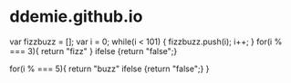 # ddemie.github.io

var fizzbuzz = [];
var i = 0;
while(i < 101) {
  fizzbuzz.push(i);
  i++;
}
for(i % === 3){
  return "fizz"
} ifelse {return "false";}

for(i % === 5){
    return "buzz"
    ifelse {return "false";}
}
